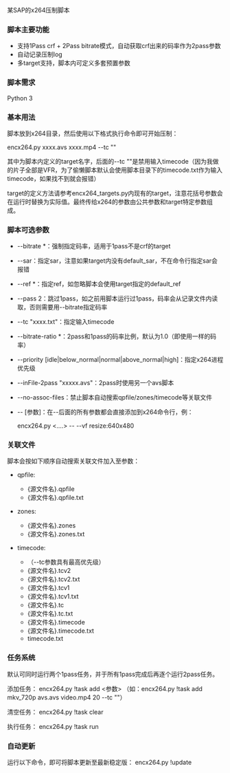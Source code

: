 某SAP的x264压制脚本

### 脚本主要功能

* 支持1Pass crf + 2Pass bitrate模式，自动获取crf出来的码率作为2pass参数
* 自动记录压制log
* 多target支持，脚本内可定义多套预置参数

### 脚本需求

Python 3

### 基本用法

脚本放到x264目录，然后使用以下格式执行命令即可开始压制：

encx264.py <target> xxxx.avs xxxx.mp4 <crf> --tc ""

其中<target>为脚本内定义的target名字，后面的--tc ""是禁用输入timecode（因为我做的片子全部是VFR，为了偷懒脚本默认会使用脚本目录下的timecode.txt作为输入timecode，如果找不到就会报错）

target的定义方法请参考encx264_targets.py内现有的target，注意花括号参数会在运行时替换为实际值。最终传给x264的参数由公共参数和target特定参数组成。

### 脚本可选参数

*  --bitrate *：强制指定码率，适用于1pass不是crf的target
*  --sar：指定sar，注意如果target内没有default_sar，不在命令行指定sar会报错
*  --ref *：指定ref，如忽略脚本会使用target指定的default_ref
*  --pass 2：跳过1pass，如之前用脚本运行过1pass，码率会从记录文件内读取，否则需要用--bitrate指定码率
*  --tc "xxxx.txt"：指定输入timecode
*  --bitrate-ratio *：2pass和1pass的码率比例，默认为1.0（即使用一样的码率）
*  --priority [idle|below_normal|normal|above_normal|high]：指定x264进程优先级
*  --inFile-2pass "xxxxx.avs"：2pass时使用另一个avs脚本
*  --no-assoc-files：禁止脚本自动搜索qpfile/zones/timecode等关联文件
*  -- [参数]：在--后面的所有参数都会直接添加到x264命令行，例：

    encx264.py <....> -- --vf resize:640x480

### 关联文件

脚本会按如下顺序自动搜索关联文件加入至参数：

* qpfile:
    - {源文件名}.qpfile
    - {源文件名}.qpfile.txt

* zones:
    - {源文件名}.zones
    - {源文件名}.zones.txt

* timecode:
    - （--tc参数具有最高优先级）
    - {源文件名}.tcv2
    - {源文件名}.tcv2.txt
    - {源文件名}.tcv1
    - {源文件名}.tcv1.txt
    - {源文件名}.tc
    - {源文件名}.tc.txt
    - {源文件名}.timecode
    - {源文件名}.timecode.txt
    - timecode.txt

### 任务系统

默认可同时运行两个1pass任务，并于所有1pass完成后再逐个运行2pass任务。

添加任务： encx264.py !task add <参数> 
（如：encx264.py !task add mkv_720p avs.avs video.mp4 20 --tc ""）

清空任务： encx264.py !task clear

执行任务： encx264.py !task run
    
### 自动更新

运行以下命令，即可将脚本更新至最新稳定版：
    encx264.py !update
